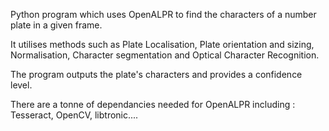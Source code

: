 Python program which uses OpenALPR to find the characters of a number plate in a given frame.

It utilises methods such as Plate Localisation, Plate orientation and sizing, Normalisation, 
Character segmentation and Optical Character Recognition.

The program outputs the plate's characters and provides a confidence level.

There are a tonne of dependancies needed for OpenALPR including :
  Tesseract, OpenCV, libtronic....
